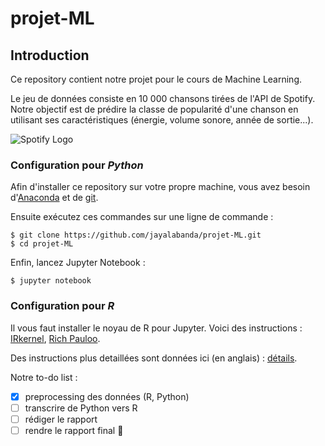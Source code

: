 # projet-ML

## Introduction

Ce repository contient notre projet pour le cours de Machine Learning.

Le jeu de données consiste en 10 000 chansons tirées de l'API de Spotify. Notre objectif est de prédire la classe de popularité d'une chanson en utilisant ses caractéristiques (énergie, volume sonore, année de sortie...).

![Spotify Logo](https://developer.spotify.com/assets/branding-guidelines/logo.png)

### Configuration pour *Python*

Afin d'installer ce repository sur votre propre machine, vous avez besoin d'[Anaconda](https://www.anaconda.com/distribution/) et de [git](https://git-scm.com/downloads).

Ensuite exécutez ces commandes sur une ligne de commande :

    $ git clone https://github.com/jayalabanda/projet-ML.git
    $ cd projet-ML

Enfin, lancez Jupyter Notebook :

    $ jupyter notebook

### Configuration pour *R*

Il vous faut installer le noyau de R pour Jupyter. Voici des instructions : [IRkernel](https://github.com/IRkernel/IRkernel), [Rich Pauloo](https://richpauloo.github.io/2018-05-16-Installing-the-R-kernel-in-Jupyter-Lab/).

Des instructions plus detaillées sont données ici (en anglais) : [détails](https://github.com/jayalabanda/projet-ADD/blob/master/INSTALL.md).

Notre to-do list :

- [x] preprocessing des données (R, Python)
- [ ] transcrire de Python vers R
- [ ] rédiger le rapport
- [ ] rendre le rapport final :clap:
